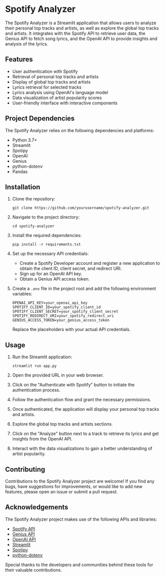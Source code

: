 # Spotify Analyzer

The Spotify Analyzer is a Streamlit application that allows users to analyze their personal top tracks and artists, as well as explore the global top tracks and artists. It integrates with the Spotify API to retrieve user data, the Genius API to fetch song lyrics, and the OpenAI API to provide insights and analysis of the lyrics.

## Features

- User authentication with Spotify
- Retrieval of personal top tracks and artists
- Display of global top tracks and artists
- Lyrics retrieval for selected tracks
- Lyrics analysis using OpenAI's language model
- Data visualization of artist popularity scores
- User-friendly interface with interactive components

## Project Dependencies

The Spotify Analyzer relies on the following dependencies and platforms:

- Python 3.7+
- Streamlit
- Spotipy
- OpenAI
- Genius
- python-dotenv
- Pandas

## Installation

1. Clone the repository:

   ```
   git clone https://github.com/yourusername/spotify-analyzer.git
   ```

2. Navigate to the project directory:

   ```
   cd spotify-analyzer
   ```

3. Install the required dependencies:

   ```
   pip install -r requirements.txt
   ```

4. Set up the necessary API credentials:

   - Create a Spotify Developer account and register a new application to obtain the client ID, client secret, and redirect URI.
   - Sign up for an OpenAI API key.
   - Obtain a Genius API access token.

5. Create a `.env` file in the project root and add the following environment variables:

   ```
   OPENAI_API_KEY=your_openai_api_key
   SPOTIFY_CLIENT_ID=your_spotify_client_id
   SPOTIFY_CLIENT_SECRET=your_spotify_client_secret
   SPOTIFY_REDIRECT_URI=your_spotify_redirect_uri
   GENIUS_ACCESS_TOKEN=your_genius_access_token
   ```

   Replace the placeholders with your actual API credentials.

## Usage

1. Run the Streamlit application:

   ```
   streamlit run app.py
   ```

2. Open the provided URL in your web browser.
3. Click on the "Authenticate with Spotify" button to initiate the authentication process.
4. Follow the authentication flow and grant the necessary permissions.
5. Once authenticated, the application will display your personal top tracks and artists.
6. Explore the global top tracks and artists sections.
7. Click on the "Analyze" button next to a track to retrieve its lyrics and get insights from the OpenAI API.
8. Interact with the data visualizations to gain a better understanding of artist popularity.

## Contributing

Contributions to the Spotify Analyzer project are welcome! If you find any bugs, have suggestions for improvements, or would like to add new features, please open an issue or submit a pull request.

## Acknowledgements

The Spotify Analyzer project makes use of the following APIs and libraries:
- [Spotify API](https://developer.spotify.com/)
- [Genius API](https://docs.genius.com/)
- [OpenAI API](https://openai.com/)
- [Streamlit](https://streamlit.io/)
- [Spotipy](https://spotipy.readthedocs.io/)
- [python-dotenv](https://github.com/theskumar/python-dotenv)

Special thanks to the developers and communities behind these tools for their valuable contributions.
